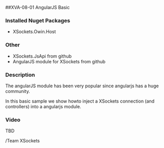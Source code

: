 ##XVA-08-01 AngularJS Basic

### Installed Nuget Packages

- XSockets.Owin.Host

### Other
- XSockets.JsApi from github
- AngularJS module for XSockets from github

### Description

The angularJS module has been very popular since angularjs has a huge community.

In this basic sample we show howto inject a XSockets connection (and controllers) into a angularjs module. 

### Video

TBD

/Team XSockets


